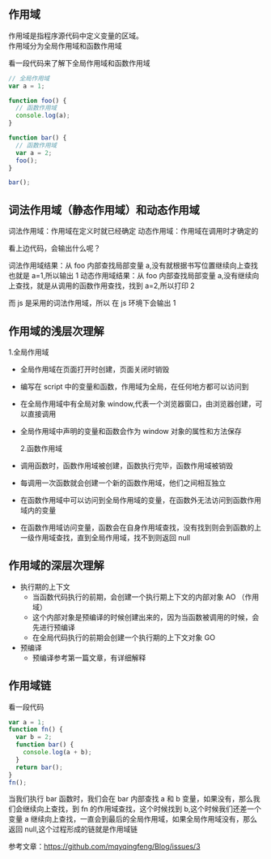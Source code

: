 ## 作用域

作用域是指程序源代码中定义变量的区域。  
作用域分为全局作用域和函数作用域

看一段代码来了解下全局作用域和函数作用域

```js
// 全局作用域
var a = 1;

function foo() {
  // 函数作用域
  console.log(a);
}

function bar() {
  // 函数作用域
  var a = 2;
  foo();
}

bar();
```

## 词法作用域（静态作用域）和动态作用域

词法作用域：作用域在定义时就已经确定
动态作用域：作用域在调用时才确定的

看上边代码，会输出什么呢？

词法作用域结果：从 foo 内部查找局部变量 a,没有就根据书写位置继续向上查找 也就是 a=1,所以输出 1
动态作用域结果：从 foo 内部查找局部变量 a,没有继续向上查找，就是从调用的函数作用查找，找到 a=2,所以打印 2

而 js 是采用的词法作用域，所以 在 js 环境下会输出 1

## 作用域的浅层次理解

1.全局作用域

- 全局作用域在页面打开时创建，页面关闭时销毁
- 编写在 script 中的变量和函数，作用域为全局，在任何地方都可以访问到
- 在全局作用域中有全局对象 window,代表一个浏览器窗口，由浏览器创建，可以直接调用
- 全局作用域中声明的变量和函数会作为 window 对象的属性和方法保存

  2.函数作用域

- 调用函数时，函数作用域被创建，函数执行完毕，函数作用域被销毁
- 每调用一次函数就会创建一个新的函数作用域，他们之间相互独立
- 在函数作用域中可以访问到全局作用域的变量，在函数外无法访问到函数作用域内的变量
- 在函数作用域访问变量，函数会在自身作用域查找，没有找到则会到函数的上一级作用域查找，直到全局作用域，找不到则返回 null

## 作用域的深层次理解

- 执行期的上下文
  - 当函数代码执行的前期，会创建一个执行期上下文的内部对象 AO （作用域）
  - 这个内部对象是预编译的时候创建出来的，因为当函数被调用的时候，会先进行预编译
  - 在全局代码执行的前期会创建一个执行期的上下文对象 GO
- 预编译
  - 预编译参考第一篇文章，有详细解释

## 作用域链

看一段代码

```js
var a = 1;
function fn() {
  var b = 2;
  function bar() {
    console.log(a + b);
  }
  return bar();
}
fn();
```

当我们执行 bar 函数时，我们会在 bar 内部查找 a 和 b 变量，如果没有，那么我们会继续向上查找，到 fn 的作用域查找，这个时候找到 b,这个时候我们还差一个变量 a 继续向上查找，一直会到最后的全局作用域，如果全局作用域没有，那么返回 null,这个过程形成的链就是作用域链

参考文章：https://github.com/mqyqingfeng/Blog/issues/3
